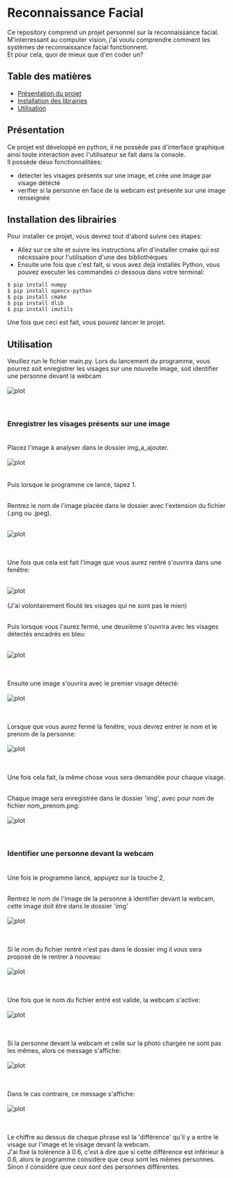 # Reconnaissance Facial
Ce repository comprend un projet personnel sur la reconnaissance facial. <br>
M'interressant au computer vision, j'ai voulu comprendre comment les systèmes de reconnaissance facial fonctionnent.<br>
Et pour cela, quoi de mieux que d'en coder un? <br>

## Table des matières
* [Présentation du projet](#présentation)
* [Installation des librairies](#installation-des-librairies)
* [Utilisation](#utilisation)

## Présentation
Ce projet est développé en python, il ne possède pas d'interface graphique ainsi toute interaction avec l'utilisateur se fait dans la console. <br>
Il possède deux fonctionnalitées: 
* detecter les visages présents sur une image, et crée une image par visage détécté
* verifier si la personne en face de la webcam est présente sur une image renseignée

## Installation des librairies
Pour installer ce projet, vous devrez tout d'abord suivre ces étapes:

* Allez sur ce site et suivre les instructions afin d'installer cmake qui est nécessaire pour l'utilisation d'une des bibliothèques
* Ensuite une fois que c'est fait, si vous avez dejà installés Python, vous pouvez executer les commandes ci dessous dans votre terminal:

```
$ pip install numpy
$ pip install opencv-python
$ pip install cmake
$ pip install dlib
$ pip install imutils

```
Une fois que ceci est fait, vous pouvez lancer le projet.

## Utilisation
Veuillez run le fichier main.py.
Lors du lancement du programme, vous pourrez soit enregistrer les visages sur une nouvelle image, soit identifier une personne devant la webcam  <br> <br>
![plot](./img_readme/main_choix.PNG) <br> <br> <br>

### Enregistrer les visages présents sur une image <br> <br> 
Placez l'image à analyser dans le dossier img_a_ajouter.  <br> <br>
![plot](./img_readme/dossiers_img_1.PNG)  <br> <br> <br>
Puis lorsque le programme ce lance, tapez 1.  <br><br>

Rentrez le nom de l'image placée dans le dossier avec l'extension du fichier (.png ou .jpeg). <br> <br>

![plot](./img_readme/nom_fichier.PNG) <br> <br><br>

Une fois que cela est fait l'image que vous aurez rentré s'ouvrira dans une fenêtre:  <br><br>

![plot](./img_readme/famille_flou.png)  <br><br>
(J'ai volontairement flouté les visages qui ne sont pas le mien) <br> <br>

Puis lorsque vous l'aurez fermé, une deuxième s'ouvrira avec les visages détectés encadrés en bleu:  <br> <br>

![plot](./img_readme/famille_detect_flou.png)  <br> <br> <br>

Ensuite une image s'ouvrira avec le premier visage détecté:  <br><br>
![plot](./img_readme/img_coupee.PNG)  <br> <br> <br>

Lorsque que vous aurez fermé la fenêtre, vous devrez entrer le nom et le prenom de la personne:  <br> <br>
![plot](./img_readme/shell_nom_prenom.PNG)  <br> <br> <br>

Une fois cela fait, la même chose vous sera demandée pour chaque visage. <br> <br>

Chaque image sera enregistrée dans le dossier 'img', avec pour nom de fichier nom_prenom.png:  <br> <br> 
![plot](./img_readme/dossiers_img_2.PNG) <br> <br><br>

### Identifier une personne devant la webcam <br><br>
Une fois le programme lancé, appuyez sur la touche 2, <br><br>

Rentrez le nom de l'image de la personne à identifier devant la webcam, cette image doit être dans le dossier 'img' <br><br>
![plot](./img_readme/webcam_fichier_img.PNG) <br><br><br>

Si le nom du fichier rentré n'est pas dans le dossier img il vous sera proposé de le rentrer à nouveau:<br><br>
![plot](./img_readme/erreur_nom_fichier.PNG) <br><br><br>

Une fois que le nom du fichier entré est valide, la webcam s'active: <br><br>
![plot](./img_readme/web.PNG) <br><br><br>

Si la personne devant la webcam et celle sur la photo chargée ne sont pas les mêmes, alors ce message s'affiche:<br><br>
![plot](./img_readme/shell_personne_differente.PNG) <br><br><br>

Dans le cas contraire, ce message s'affiche: <br><br>
![plot](./img_readme/shell_meme_personne.PNG) <br><br><br>

Le chiffre au dessus de chaque phrase est la 'différence' qu'il y a entre le visage sur l'image et le visage devant la webcam. <br>
J'ai fixé la tolérence à 0.6, c'est à dire que si cette différence est inférieur à 0.6, alors le programme considère que ceux sont les mêmes personnes. <br>
Sinon il considère que ceux sont des personnes différentes.  <br> <br>


